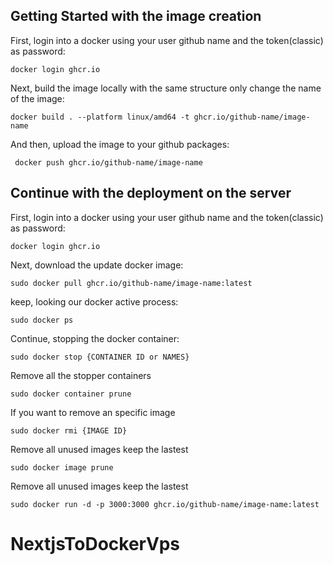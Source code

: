 
## Getting Started with the image creation

First, login into a docker using your user github name and the token(classic) as password:

```
docker login ghcr.io
```

Next, build the image locally with the same structure only change the name of the image:

```
docker build . --platform linux/amd64 -t ghcr.io/github-name/image-name
```
And then, upload the image to your github packages:

```
 docker push ghcr.io/github-name/image-name
```

## Continue with the deployment on the server

First, login into a docker using your user github name and the token(classic) as password:

```
docker login ghcr.io
```

Next, download the update docker image:

```
sudo docker pull ghcr.io/github-name/image-name:latest
```

keep, looking our docker active process:

```
sudo docker ps
```

Continue, stopping the docker container:

```
sudo docker stop {CONTAINER ID or NAMES}
```

Remove all the stopper containers

```
sudo docker container prune
```

If you want to remove an specific image

```
sudo docker rmi {IMAGE ID}
```

Remove all unused images keep the lastest

```
sudo docker image prune
```

Remove all unused images keep the lastest

```
sudo docker run -d -p 3000:3000 ghcr.io/github-name/image-name:latest
```



# NextjsToDockerVps
